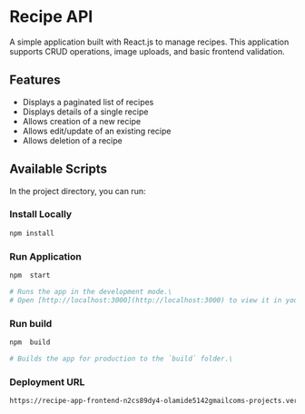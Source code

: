 # Recipe API

A simple application built with React.js to manage recipes. This application supports CRUD operations, image uploads, and basic frontend validation.

## Features

- Displays a paginated list of recipes
- Displays details of a single recipe
- Allows creation of a new recipe
- Allows edit/update of an existing recipe
- Allows deletion of a recipe

## Available Scripts

In the project directory, you can run:

### Install Locally

```bash
npm install

```

### Run Application

```bash
npm  start

# Runs the app in the development mode.\
# Open [http://localhost:3000](http://localhost:3000) to view it in your browser. 
```
### Run build

```bash
npm  build

# Builds the app for production to the `build` folder.\

```

### Deployment URL
```bash
https://recipe-app-frontend-n2cs89dy4-olamide5142gmailcoms-projects.vercel.app/
```
